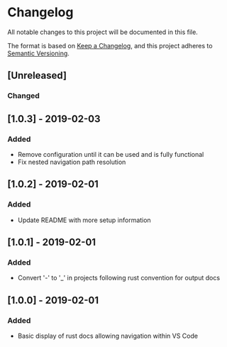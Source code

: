 # Changelog
All notable changes to this project will be documented in this file.

The format is based on [Keep a Changelog](https://keepachangelog.com/en/1.0.0/),
and this project adheres to [Semantic Versioning](https://semver.org/spec/v2.0.0.html).

## [Unreleased]
### Changed

## [1.0.3] - 2019-02-03
### Added
- Remove configuration until it can be used and is fully functional
- Fix nested navigation path resolution

## [1.0.2] - 2019-02-01
### Added
- Update README with more setup information

## [1.0.1] - 2019-02-01
### Added
- Convert '-' to '_' in projects following rust convention for output docs

## [1.0.0] - 2019-02-01
### Added
- Basic display of rust docs allowing navigation within VS Code
